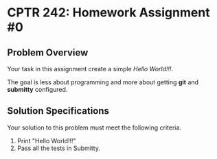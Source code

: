 # CPTR 242: Homework Assignment #0

## Problem Overview

Your task in this assignment create a simple _Hello World!!!_.

The goal is less about programming and more about getting __git__ and __submitty__ configured.

## Solution Specifications

Your solution to this problem must meet the following criteria.

1. Print "Hello World!!!"
2. Pass all the tests in Submitty.
